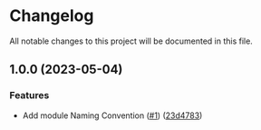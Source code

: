 # Changelog

All notable changes to this project will be documented in this file.

## 1.0.0 (2023-05-04)


### Features

* Add module Naming Convention ([#1](https://github.com/cloud-labs-infra/terraform-naming-convention/issues/1)) ([23d4783](https://github.com/cloud-labs-infra/terraform-naming-convention/commit/23d4783ff59e55268f6f2b9ace8254596fa34597))
